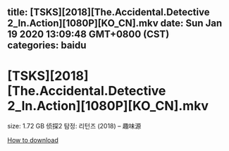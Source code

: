 
title: [TSKS][2018][The.Accidental.Detective 2_In.Action][1080P][KO_CN].mkv
date: Sun Jan 19 2020 13:09:48 GMT+0800 (CST)    
categories: baidu
---

# [TSKS][2018][The.Accidental.Detective 2_In.Action][1080P][KO_CN].mkv
size: 1.72 GB
 侦探2 탐정: 리턴즈 (2018) – 趣味源
 

[How to download](https://bpcam.bemobtrk.com/go/2ceec3aa-1ca2-46d6-b9ff-aaa5c184517c?jno=890)